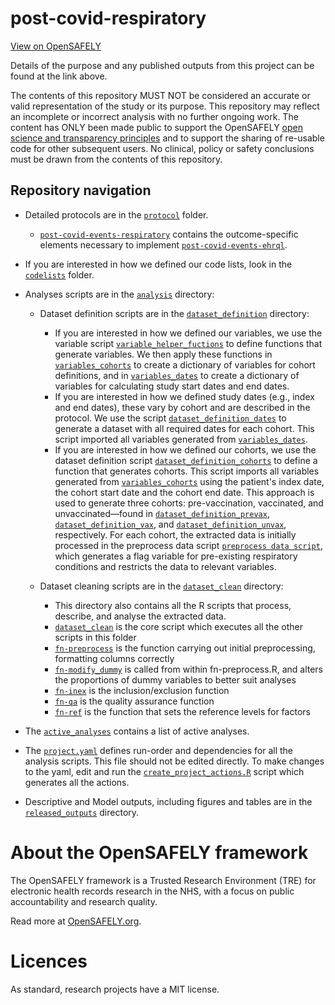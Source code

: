 # post-covid-respiratory

[View on OpenSAFELY](https://jobs.opensafely.org/repo/https%253A%252F%252Fgithub.com%252Fopensafely%252Fpost-covid-respiratory/)

Details of the purpose and any published outputs from this project can be found at the link above.

The contents of this repository MUST NOT be considered an accurate or valid representation of the study or its purpose. 
This repository may reflect an incomplete or incorrect analysis with no further ongoing work.
The content has ONLY been made public to support the OpenSAFELY [open science and transparency principles](https://www.opensafely.org/about/#contributing-to-best-practice-around-open-science) and to support the sharing of re-usable code for other subsequent users.
No clinical, policy or safety conclusions must be drawn from the contents of this repository.

## Repository navigation

-   Detailed protocols are in the [`protocol`](./protocol/) folder.

    - [`post-covid-events-respiratory`](protocol/post-covid-events-respiratory.pdf) contains the outcome-specific elements necessary to implement [`post-covid-events-ehrql`](protocol/post-covid-events-ehrql.pdf).

-   If you are interested in how we defined our code lists, look in the [`codelists`](./codelists) folder.

-   Analyses scripts are in the [`analysis`](./analysis) directory:

    -   Dataset definition scripts are in the [`dataset_definition`](./analysis/dataset_definition/) directory:

        -   If you are interested in how we defined our variables, we use the variable script [`variable_helper_fuctions`](analysis/dataset_definition/variable_helper_functions.py) to define functions that generate variables. We then apply these functions in [`variables_cohorts`](analysis/variables_cohorts.py) to create a dictionary of variables for cohort definitions, and in [`variables_dates`](analysis/dataset_definition/variables_dates.py) to create a dictionary of variables for calculating study start dates and end dates.
        -   If you are interested in how we defined study dates (e.g., index and end dates), these vary by cohort and are described in the protocol. We use the script [`dataset_definition_dates`](analysis/dataset_definition/dataset_definition_dates.py) to generate a dataset with all required dates for each cohort. This script imported all variables generated from [`variables_dates`](analysis/dataset_definition/variables_dates.py).
        -   If you are interested in how we defined our cohorts, we use the dataset definition script [`dataset_definition_cohorts`](analysis/dataset_definition/dataset_definition_cohorts.py) to define a function that generates cohorts. This script imports all variables generated from [`variables_cohorts`](analysis/dataset_definition/variables_cohorts.py) using the patient's index date, the cohort start date and the cohort end date. This approach is used to generate three cohorts: pre-vaccination, vaccinated, and unvaccinated—found in [`dataset_definition_prevax`](analysis/dataset_definition/dataset_definition_prevax.py), [`dataset_definition_vax`](analysis/dataset_definition/dataset_definition_vax.py), and [`dataset_definition_unvax`](analysis/dataset_definition/dataset_definition_unvax.py), respectively. For each cohort, the extracted data is initially processed in the preprocess data script [`preprocess data script`](analysis/preprocess/preprocess_data.R), which generates a flag variable for pre-existing respiratory conditions and restricts the data to relevant variables.

    -   Dataset cleaning scripts are in the [`dataset_clean`](./analysis/dataset_clean/) directory:
        -   This directory also contains all the R scripts that process, describe, and analyse the extracted data.
        -   [`dataset_clean`](analysis/dataset_clean/dataset_clean.R) is the core script which executes all the other scripts in this folder
        -   [`fn-preprocess`](analysis/dataset_clean/fn-preprocess.R) is the function carrying out initial preprocessing, formatting columns correctly
        -   [`fn-modify_dummy`](analysis/dataset_clean/fn-modify_dummy.R) is called from within fn-preprocess.R, and alters the proportions of dummy variables to better suit analyses
        -   [`fn-inex`](analysis/dataset_clean/fn-inex.R) is the inclusion/exclusion function
        -   [`fn-qa`](analysis/dataset_clean/fn-qa.R) is the quality assurance function
        -   [`fn-ref`](analysis/dataset_clean/fn-ref.R) is the function that sets the reference levels for factors 

-   The [`active_analyses`](lib/active_analyses.rds) contains a list of active analyses.

-   The [`project.yaml`](./project.yaml) defines run-order and dependencies for all the analysis scripts. This file should not be edited directly. To make changes to the yaml, edit and run the [`create_project_actions.R`](analysis/create_project_actions.R) script which generates all the actions.

-   Descriptive and Model outputs, including figures and tables are in the [`released_outputs`](./release_outputs) directory.

# About the OpenSAFELY framework

The OpenSAFELY framework is a Trusted Research Environment (TRE) for electronic
health records research in the NHS, with a focus on public accountability and
research quality.

Read more at [OpenSAFELY.org](https://opensafely.org).

# Licences
As standard, research projects have a MIT license. 